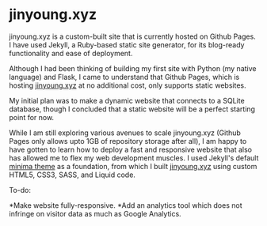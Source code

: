 # jinyoung.xyz

jinyoung.xyz is a custom-built site that is currently hosted on Github Pages. I have used Jekyll, a Ruby-based static site generator, for its blog-ready functionality and ease of deployment.

Although I had been thinking of building my first site with Python (my native language) and Flask, I came to understand that Github Pages, which is hosting [jinyoung.xyz](https://jinyoung.xyz/) at no additional cost, only supports static websites. 

My initial plan was to make a dynamic website that connects to a SQLite database, though I concluded that a static website will be a perfect starting point for now.

While I am still exploring various avenues to scale jinyoung.xyz (Github Pages only allows upto 1GB of repository storage after all), I am happy to have gotten to learn how to deploy a fast and responsive website that also has allowed me to flex my web development muscles. I used Jekyll's default [minima theme](https://jekyll.github.io/minima/) as a foundation, from which I built [jinyoung.xyz](https://jinyoung.xyz/) using custom HTML5, CSS3, SASS, and Liquid code. 

To-do:

*Make website fully-responsive.
*Add an analytics tool which does not infringe on visitor data as much as Google Analytics.
